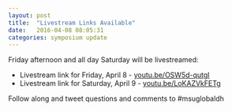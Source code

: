 ```yaml
---
layout: post
title:  "Livestream Links Available"
date:   2016-04-08 08:05:31
categories: symposium update
---
```


Friday afternoon and all day Saturday will be livestreamed:

- Livestream link for Friday, April 8 - [youtu.be/OSW5d-qutgI](https://youtu.be/OSW5d-qutgI)
- Livestream link for Saturday, April 9 - [youtu.be/LoKAZVkFETg](https://youtu.be/LoKAZVkFETg)

Follow along and tweet questions and comments to #msuglobaldh

